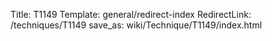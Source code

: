 Title: T1149
Template: general/redirect-index
RedirectLink: /techniques/T1149
save_as: wiki/Technique/T1149/index.html